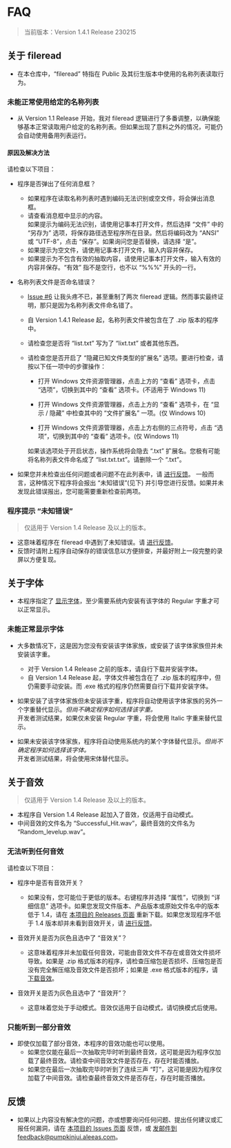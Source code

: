 # FAQ

> 当前版本：Version 1.4.1 Release 230215

## 关于 fileread

- 在本仓库中，“fileread” 特指在 Public 及其衍生版本中使用的名称列表读取行为。

### 未能正常使用给定的名称列表

- 从 Version 1.1 Release 开始，我对 fileread 逻辑进行了多番调整，以确保能够基本正常读取用户给定的名称列表。但如果出现了意料之外的情况，可能仍会自动使用备用列表运行。

#### 原因及解决方法

请检查以下项目：

- 程序是否弹出了任何消息框？
  
  - 如果程序在读取名称列表时遇到编码无法识别或空文件，将会弹出消息框。
  - 请查看消息框中显示的内容。  
    如果提示为编码无法识别，请使用记事本打开文件，然后选择 “文件” 中的 “另存为” 选项，将保存路径选至程序所在目录。然后将编码改为 “ANSI” 或 “UTF-8”，点击 “保存”。如果询问您是否替换，请选择 “是”。
  - 如果提示为空文件，请使用记事本打开文件，输入内容并保存。
  - 如果提示为不包含有效的抽取内容，请使用记事本打开文件，输入有效的内容并保存。“有效” 指不是空行，也不以 “%%%” 开头的一行。

- 名称列表文件是否命名错误？
  
  - [Issue #6](https://github.com/PumpkinJui/Selector/issues/6) 让我头疼不已，甚至重制了两次 fileread 逻辑。然而事实最终证明，那只是因为名称列表文件命名错了。
  
  - 自 Version 1.4.1 Release 起，名称列表文件被包含在了 .zip 版本的程序中。
  
  - 请检查您是否将 “list.txt” 写为了 “lixt.txt” 或者其他东西。
  
  - 请检查您是否开启了 “隐藏已知文件类型的扩展名” 选项。要进行检查，请按以下任一项中的步骤操作：
    
    - 打开 Windows 文件资源管理器，点击上方的 “查看” 选项卡，点击 “选项”，切换到其中的 “查看” 选项卡。(不适用于 Windows 11)
    
    - 打开 Windows 文件资源管理器，点击上方的 “查看” 选项卡，在 “显示 / 隐藏” 中检查其中的 “文件扩展名” 一项。(仅 Windows 10)
    
    - 打开 Windows 文件资源管理器，点击上方右侧的三点符号，点击 “选项”，切换到其中的 “查看” 选项卡。(仅 Windows 11)
    
    如果该选项处于开启状态，操作系统将会隐去 “.txt” 扩展名。您极有可能将名称列表文件命名成了 “list.txt.txt”。请删除一个 “.txt”。

- 如果您并未检查出任何问题或者问题不在此列表中，请 [进行反馈](#%E5%8F%8D%E9%A6%88)。
  一般而言，这种情况下程序将会报出 “未知错误”(见下) 并引导您进行反馈。如果并未发现此错误报出，您可能需要重新检查前两项。

### 程序提示 “未知错误”

> 仅适用于 Version 1.4 Release 及以上的版本。

- 这意味着程序在 fileread 中遇到了未知错误。请 [进行反馈](#%E5%8F%8D%E9%A6%88)。
- 反馈时请附上程序自动保存的错误信息以方便排查，并最好附上一段完整的录屏以方便复现。

## 关于字体

- 本程序指定了 [显示字体](https://github.com/PumpkinJui/Selector/blob/main/README.md#%E4%BD%BF%E7%94%A8%E7%9A%84%E8%BE%85%E5%8A%A9%E5%B7%A5%E5%85%B7)，至少需要系统内安装有该字体的 Regular 字重才可以正常显示。

### 未能正常显示字体

- 大多数情况下，这是因为您没有安装该字体家族，或安装了该字体家族但并未安装该字重。
  
  - 对于 Version 1.4 Release 之前的版本，请自行下载并安装字体。
  - 自 Version 1.4 Release 起，字体文件被包含在了 .zip 版本的程序中，但仍需要手动安装。而 .exe 格式的程序仍然需要自行下载并安装字体。

- 如果安装了该字体家族但未安装该字重，程序将自动使用该字体家族的另外一个字重替代显示。*但尚不确定程序如何选择该字重。*  
  开发者测试结果，如果仅未安装 Regular 字重，将会使用 Italic 字重来替代显示。

- 如果未安装该字体家族，程序将自动使用系统内的某个字体替代显示。*但尚不确定程序如何选择该字体。*  
  开发者测试结果，将会使用宋体替代显示。

## 关于音效

> 仅适用于 Version 1.4 Release 及以上的版本。

- 本程序自 Version 1.4 Release 起加入了音效，仅适用于自动模式。
- 中间音效的文件名为 “Successful_Hit.wav”，最终音效的文件名为 “Random_levelup.wav”。

### 无法听到任何音效

请检查以下项目：

- 程序中是否有音效开关？
  
  - 如果没有，您可能位于更低的版本。右键程序并选择 “属性”，切换到 “详细信息” 选项卡。如果您发现文件版本、产品版本或原始文件名中的版本低于 1.4，请在 [本项目的 Releases 页面](https://github.com/PumpkinJui/Selector/releases) 重新下载。如果您发现程序不低于 1.4 版本却并未看到音效开关，请 [进行反馈](#%E5%8F%8D%E9%A6%88)。

- 音效开关是否为灰色且选中了 “音效关”？
  
  - 这意味着程序并未加载任何音效，可能由音效文件不存在或音效文件损坏导致。如果是 .zip 格式版本的程序，请检查压缩包是否损坏、压缩包是否没有完全解压缩及音效文件是否损坏；如果是 .exe 格式版本的程序，请 [下载音效](https://github.com/PumpkinJui/Selector/releases/tag/1.4)。

- 音效开关是否为灰色且选中了 “音效开”？
  
  - 这意味着您处于手动模式。音效仅适用于自动模式，请切换模式后使用。

### 只能听到一部分音效

- 即使仅加载了部分音效，本程序的音效功能也可以使用。
  - 如果您仅能在最后一次抽取完毕时听到最终音效，这可能是因为程序仅加载了最终音效。请检查中间音效文件是否存在，存在时能否播放。
  - 如果您在最后一次抽取完毕时听到了连续三声 “叮”，这可能是因为程序仅加载了中间音效。请检查最终音效文件是否存在，存在时能否播放。

## 反馈

- 如果以上内容没有解决您的问题，亦或想要询问任何问题、提出任何建议或汇报任何漏洞，请在 [本项目的 Issues 页面](https://github.com/PumpkinJui/Selector/issues) 反馈，或 [发邮件到 feedback@pumpkinjui.aleeas.com](mailto:feedback@pumpkinjui.aleeas.com)。
